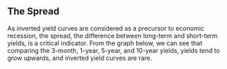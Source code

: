 ## The Spread

As inverted yield curves are considered as a precursor to economic recession, the spread, the difference between long-term and short-term yields, is a critical indicator. From the graph below, we can see that comparing the 3-month, 1-year, 5-year, and 10-year yields, yields tend to grow upwards, and inverted yield curves are rare.
